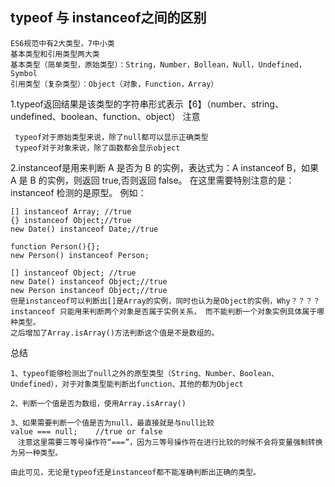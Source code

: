 ## typeof 与 instanceof之间的区别
```
ES6规范中有2大类型，7中小类
基本类型和引用类型两大类
基本类型（简单类型，原始类型）：String，Number，Bollean，Null，Undefined，Symbol
引用类型（复杂类型）：Object（对象，Function，Array）
```
1.typeof返回结果是该类型的字符串形式表示【6】（number、string、undefined、boolean、function、object）
注意
```
 typeof对于原始类型来说，除了null都可以显示正确类型
 typeof对于对象来说，除了函数都会显示object
```
2.instanceof是用来判断 A 是否为 B 的实例，表达式为：A instanceof B，如果 A 是 B 的实例，则返回 true,否则返回 false。 在这里需要特别注意的是：instanceof 检测的是原型。 
例如：
```
[] instanceof Array; //true
{} instanceof Object;//true
new Date() instanceof Date;//true
 
function Person(){};
new Person() instanceof Person;
 
[] instanceof Object; //true
new Date() instanceof Object;//true
new Person instanceof Object;//true
但是instanceof可以判断出[]是Array的实例，同时也认为是Object的实例，Why？？？？
instanceof 只能用来判断两个对象是否属于实例关系， 而不能判断一个对象实例具体属于哪种类型。
之后增加了Array.isArray()方法判断这个值是不是数组的。
```
总结
```
1、typeof能够检测出了null之外的原型类型（String、Number、Boolean、Undefined），对于对象类型能判断出function、其他的都为Object

2、判断一个值是否为数组，使用Array.isArray()

3、如果需要判断一个值是否为null，最直接就是与null比较
value === null;    //true or false
　注意这里需要三等号操作符“===”，因为三等号操作符在进行比较的时候不会将变量强制转换为另一种类型。

由此可见，无论是typeof还是instanceof都不能准确判断出正确的类型。
```
